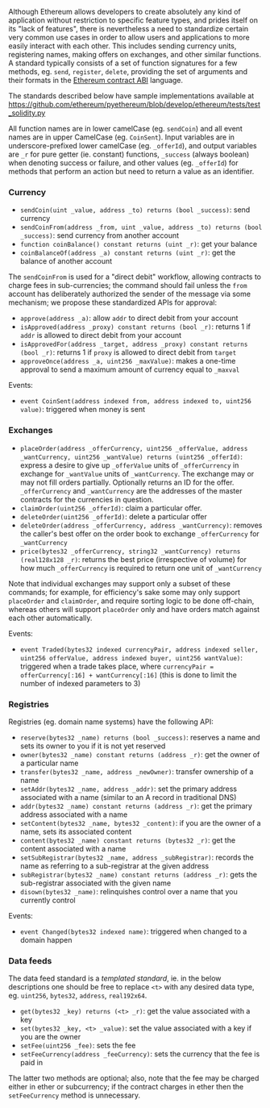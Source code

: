 Although Ethereum allows developers to create absolutely any kind of application without restriction to specific feature types, and prides itself on its "lack of features", there is nevertheless a need to standardize certain very common use cases in order to allow users and applications to more easily interact with each other. This includes sending currency units, registering names, making offers on exchanges, and other similar functions. A standard typically consists of a set of function signatures for a few methods, eg. `send`, `register`, `delete`, providing the set of arguments and their formats in the [Ethereum contract ABI](https://github.com/ethereum/wiki/wiki/Ethereum-Contract-ABI) language.

The standards described below have sample implementations available at https://github.com/ethereum/pyethereum/blob/develop/ethereum/tests/test_solidity.py

All function names are in lower camelCase (eg. `sendCoin`) and all event names are in upper CamelCase (eg. `CoinSent`). Input variables are in underscore-prefixed lower camelCase (eg. `_offerId`), and output variables are `_r` for pure getter (ie. constant) functions, `_success` (always boolean) when denoting success or failure, and other values (eg. `_offerId`) for methods that perform an action but need to return a value as an identifier.

### Currency

* `sendCoin(uint _value, address _to) returns (bool _success)`: send currency
* `sendCoinFrom(address _from, uint _value, address _to) returns (bool _success)`: send currency from another account
* `function coinBalance() constant returns (uint _r)`: get your balance
* `coinBalanceOf(address _a) constant returns (uint _r)`: get the balance of another account

The `sendCoinFrom` is used for a "direct debit" workflow, allowing contracts to charge fees in sub-currencies; the command should fail unless the `from` account has deliberately authorized the sender of the message via some mechanism; we propose these standardized APIs for approval:

* `approve(address _a)`: allow `addr` to direct debit from your account
* `isApproved(address _proxy) constant returns (bool _r)`: returns 1 if `addr` is allowed to direct debit from your account
* `isApprovedFor(address _target, address _proxy) constant returns (bool _r)`: returns 1 if `proxy` is allowed to direct debit from `target`
* `approveOnce(address _a, uint256 _maxValue)`: makes a one-time approval to send a maximum amount of currency equal to `_maxval`

Events:

* `event CoinSent(address indexed from, address indexed to, uint256 value)`: triggered when money is sent

### Exchanges

* `placeOrder(address _offerCurrency, uint256 _offerValue, address _wantCurrency, uint256 _wantValue) returns (uint256 _offerId)`: express a desire to give up `_offerValue` units of `_offerCurrency` in exchange for `_wantValue` units of `_wantCurrency`. The exchange may or may not fill orders partially. Optionally returns an ID for the offer. `_offerCurrency` and `_wantCurrency` are the addresses of the master contracts for the currencies in question.
* `claimOrder(uint256 _offerId)`: claim a particular offer.
* `deleteOrder(uint256 _offerId)`: delete a particular offer
* `deleteOrder(address _offerCurrency, address _wantCurrency)`: removes the caller's best offer on the order book to exchange `_offerCurrency` for `_wantCurrency`
* `price(bytes32 _offerCurrency, string32 _wantCurrency) returns (real128x128 _r)`: returns the best price (irrespective of volume) for how much `_offerCurrency` is required to return one unit of `_wantCurrency`

Note that individual exchanges may support only a subset of these commands; for example, for efficiency's sake some may only support `placeOrder` and `claimOrder`, and require sorting logic to be done off-chain, whereas others will support `placeOrder` only and have orders match against each other automatically.

Events:

* `event Traded(bytes32 indexed currencyPair, address indexed seller, uint256 offerValue, address indexed buyer, uint256 wantValue)`: triggered when a trade takes place, where `currencyPair = offerCurrency[:16] + wantCurrency[:16]` (this is done to limit the number of indexed parameters to 3)

### Registries

Registries (eg. domain name systems) have the following API:

* `reserve(bytes32 _name) returns (bool _success)`: reserves a name and sets its owner to you if it is not yet reserved
* `owner(bytes32 _name) constant returns (address _r)`: get the owner of a particular name
* `transfer(bytes32 _name, address _newOwner)`: transfer ownership of a name
* `setAddr(bytes32 _name, address _addr)`: set the primary address associated with a name (similar to an A record in traditional DNS)
* `addr(bytes32 _name) constant returns (address _r)`: get the primary address associated with a name 
* `setContent(bytes32 _name, bytes32 _content)`: if you are the owner of a name, sets its associated content
* `content(bytes32 _name) constant returns (bytes32 _r)`: get the content associated with a name
* `setSubRegistrar(bytes32 _name, address _subRegistrar)`: records the name as referring to a sub-registrar at the given address
* `subRegistrar(bytes32 _name) constant returns (address _r)`: gets the sub-registrar associated with the given name
* `disown(bytes32 _name)`: relinquishes control over a name that you currently control

Events:

* `event Changed(bytes32 indexed name)`: triggered when changed to a domain happen

### Data feeds

The data feed standard is a _templated standard_, ie. in the below descriptions one should be free to replace `<t>` with any desired data type, eg. `uint256`, `bytes32`, `address`, `real192x64`.  

* `get(bytes32 _key) returns (<t> _r)`: get the value associated with a key
* `set(bytes32 _key, <t> _value)`: set the value associated with a key if you are the owner
* `setFee(uint256 _fee)`: sets the fee
* `setFeeCurrency(address _feeCurrency)`: sets the currency that the fee is paid in

The latter two methods are optional; also, note that the fee may be charged either in ether or subcurrency; if the contract charges in ether then the `setFeeCurrency` method is unnecessary.